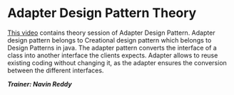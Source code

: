# Adapter Design Pattern Theory

[This video](https://www.youtube.com/watch?v=5-xqFjo_jC8&list=PLsyeobzWxl7r2ZX1fl-7CKnayxHJA_1ol&index=6) contains theory session of Adapter Design Pattern.
Adapter design pattern belongs to Creational design pattern which belongs to Design Patterns in java.
The adapter pattern converts the interface of a class into another interface the clients expects.
Adapter allows to reuse existing coding without changing it, as the adapter ensures the conversion between the different interfaces.

***Trainer: Navin Reddy***
